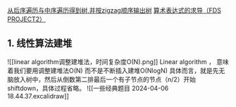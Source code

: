 [从后序遍历与中序遍历得到树,并按zigzag顺序输出树](从后序遍历与中序遍历得到树.cpp)
[算术表达式的求导（FDS PROJECT2）](算数表达式的求导.cpp)



## 1. 线性算法建堆

![[linear algorithm调整建堆法，时间复杂度O(N).png]]
Linear algorithm ， 意味着我们要用调整建堆法O(N) 而不是不断插入建堆O(NlogN)
具体而言，就是先无脑放入树中，然后从倒数第二排最后一个有子节点的节点（n/2）开始shiftdown，具体过程省略。
![[一些经典题目 2024-04-06 18.44.37.excalidraw]]